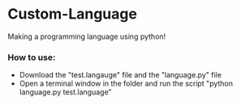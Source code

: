 # Custom-Language
Making a programming language using python!

### How to use:
 - Download the "test.langauge" file and the "language.py" file
 - Open a terminal window in the folder and run the script "python language.py test.language"
    

